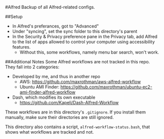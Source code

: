 #Alfred
Backup of all Alfred-related configs.

##Setup
* In Alfred's preferances, got to "Advanced"
* Under "syncing", set the sync folder to this directory's parent
* In the Security & Privacy preference pane in the Privacy tab, add Alfred to the list of apps allowed to control your computer using accessibility features.
  * Without this, some workflows, namely menu bar search, won't work.

##Additional Notes
Some Alfred workflows are not tracked in this repo. They fall into 2 categories:

* Developed by me, and thus in another repo
  * AWS: https://github.com/maxrothman/aws-alfred-workflow
  * Ubuntu AMI Finder: https://github.com/maxrothman/ubuntu-ec2-ami-finder-alfred-workflow
* Dash, which modifies its own executable
  * https://github.com/Kapeli/Dash-Alfred-Workflow

These workflows are in this directory's `.gitignore`. If you install them manually, make sure their directories are still ignored.

This directory also contains a script, `alfred-workflow-status.bash`, that shows what workflows are tracked and not.
